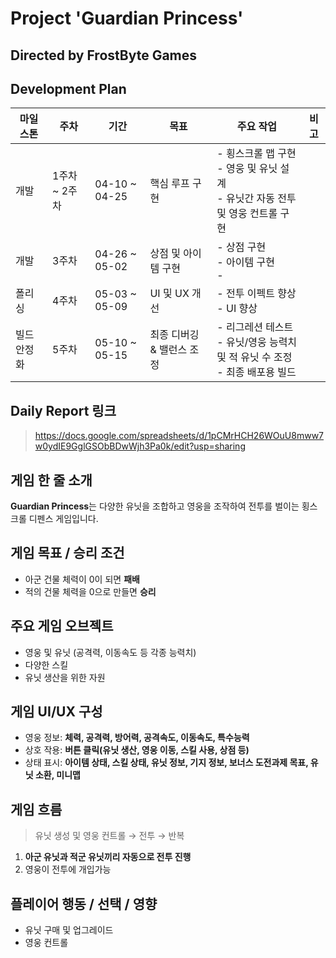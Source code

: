 # Project 'Guardian Princess' 
## Directed by FrostByte Games

## Development Plan
| 마일스톤 | 주차 | 기간 | 목표 | 주요 작업 | 비고 |
|----------|------|-------|-------|------------|------|
| 개발 | 1주차 ~ 2주차 | 04-10 ~ 04-25 | 핵심 루프 구현 | - 횡스크롤 맵 구현<br>- 영웅 및 유닛 설계<br>- 유닛간 자동 전투 및 영웅 컨트롤 구현 |  |
| 개발 | 3주차 | 04-26 ~ 05-02 | 상점 및 아이템 구현 | - 상점 구현<br>- 아이템 구현 <br>-  |  |
| 폴리싱 | 4주차 | 05-03 ~ 05-09 | UI 및 UX 개선 | - 전투 이펙트 향상<br>- UI 향상|  |
| 빌드 안정화 | 5주차 | 05-10 ~ 05-15 | 최종 디버깅 & 밸런스 조정 | - 리그레션 테스트<br>- 유닛/영웅 능력치 및 적 유닛 수 조정<br>- 최종 배포용 빌드 |  |

## Daily Report 링크
> https://docs.google.com/spreadsheets/d/1pCMrHCH26WOuU8mww7w0ydIE9GglGSObBDwWjh3Pa0k/edit?usp=sharing

## 게임 한 줄 소개
**Guardian Princess**는 다양한 유닛을 조합하고 영웅을 조작하여 전투를 벌이는 횡스크롤 디펜스 게임입니다.

## 게임 목표 / 승리 조건
- 아군 건물 체력이 0이 되면 **패배**
- 적의 건물 체력을 0으로 만들면 **승리**

## 주요 게임 오브젝트
- 영웅 및 유닛 (공격력, 이동속도 등 각종 능력치)
- 다양한 스킬
- 유닛 생산을 위한 자원

## 게임 UI/UX 구성
- 영웅 정보: **체력, 공격력, 방어력, 공격속도, 이동속도, 특수능력**
- 상호 작용: **버튼 클릭(유닛 생산, 영웅 이동, 스킬 사용, 상점 등)**
- 상태 표시: **아이템 상태, 스킬 상태, 유닛 정보, 기지 정보, 보너스 도전과제 목표, 유닛 소환, 미니맵**

## 게임 흐름
> 유닛 생성 및 영웅 컨트롤 → 전투 → 반복

1. **아군 유닛과 적군 유닛끼리 자동으로 전투 진행**
2. 영웅이 전투에 개입가능

## 플레이어 행동 / 선택 / 영향
- 유닛 구매 및 업그레이드
- 영웅 컨트롤

